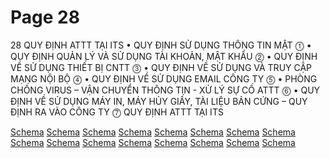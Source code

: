 # Page 28

28
QUY ĐỊNH ATTT TẠI ITS
• QUY ĐỊNH SỬ DỤNG THÔNG TIN MẬT
⓵ 
• QUY ĐỊNH QUẢN LÝ VÀ SỬ DỤNG TÀI KHOẢN, MẬT KHẨU 
⓶
• QUY ĐỊNH VỀ SỬ DỤNG THIẾT BỊ CNTT
⓷
• QUY ĐỊNH VỀ SỬ DỤNG VÀ TRUY CẬP MẠNG NỘI BỘ
⓸
• QUY ĐỊNH VỀ SỬ DỤNG EMAIL CÔNG TY
⓹
• PHÒNG CHỐNG VIRUS – VẬN CHUYỂN THÔNG TIN - XỬ LÝ SỰ 
CỐ ATTT
⓺
• QUY ĐỊNH VỀ SỬ DỤNG MÁY IN, MÁY HỦY GIẤY, TÀI LIỆU 
BẢN CỨNG – QUY ĐỊNH RA VÀO CÔNG TY
⓻
QUY 
ĐỊNH 
ATTT 
TẠI 
ITS

[Schema](page_28_img_0.png)
[Schema](page_28_img_1.png)
[Schema](page_28_img_2.png)
[Schema](page_28_img_3.png)
[Schema](page_28_img_4.png)
[Schema](page_28_img_5.png)
[Schema](page_28_img_6.png)
[Schema](page_28_img_7.png)
[Schema](page_28_img_8.png)
[Schema](page_28_img_9.png)
[Schema](page_28_img_10.png)
[Schema](page_28_img_11.png)
[Schema](page_28_img_12.png)
[Schema](page_28_img_13.png)
[Schema](page_28_img_14.png)
[Schema](page_28_img_15.png)
